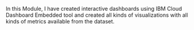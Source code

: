 In this Module, I have created interactive dashboards using IBM Cloud Dashboard Embedded tool and created all kinds of visualizations with all kinds of metrics available from the dataset.
